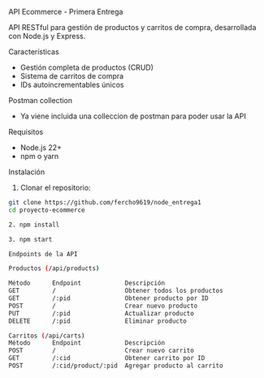 API Ecommerce - Primera Entrega

API RESTful para gestión de productos y carritos de compra, desarrollada con Node.js y Express.

Características

- Gestión completa de productos (CRUD)
- Sistema de carritos de compra
- IDs autoincrementables únicos

Postman collection
- Ya viene incluida una colleccion de postman para poder usar la API

Requisitos

- Node.js 22+ 
- npm o yarn

 Instalación

1. Clonar el repositorio:
```bash
git clone https://github.com/fercho9619/node_entrega1
cd proyecto-ecommerce

2. npm install

3. npm start

Endpoints de la API

Productos (/api/products)

Método	    Endpoint	        Descripción
GET	        /	                Obtener todos los productos
GET	        /:pid	            Obtener producto por ID
POST	    /	                Crear nuevo producto
PUT	        /:pid	            Actualizar producto
DELETE	    /:pid	            Eliminar producto

Carritos (/api/carts)
Método	    Endpoint	        Descripción
POST	    /	                Crear nuevo carrito
GET	        /:cid	            Obtener carrito por ID
POST	    /:cid/product/:pid	Agregar producto al carrito

